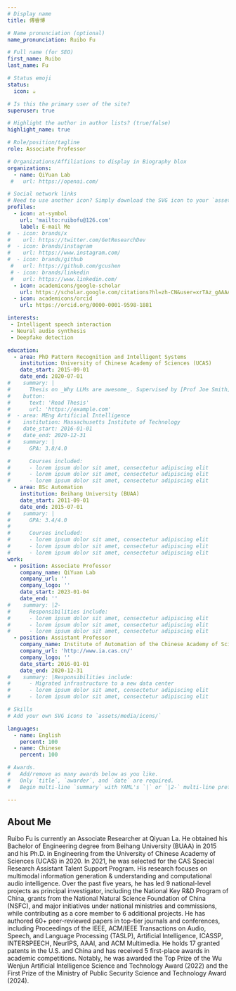 ```yaml
---
# Display name
title: 傅睿博

# Name pronunciation (optional)
name_pronunciation: Ruibo Fu

# Full name (for SEO)
first_name: Ruibo
last_name: Fu

# Status emoji
status:
  icon: ☕️

# Is this the primary user of the site?
superuser: true

# Highlight the author in author lists? (true/false)
highlight_name: true

# Role/position/tagline
role: Associate Professor

# Organizations/Affiliations to display in Biography blox
organizations:
  - name: QiYuan Lab
 #   url: https://openai.com/

# Social network links
# Need to use another icon? Simply download the SVG icon to your `assets/media/icons/` folder.
profiles:
  - icon: at-symbol
    url: 'mailto:ruibofu@126.com'
    label: E-mail Me
#  - icon: brands/x
#    url: https://twitter.com/GetResearchDev
#  - icon: brands/instagram
#    url: https://www.instagram.com/
#  - icon: brands/github
 #   url: https://github.com/gcushen
 # - icon: brands/linkedin
 #   url: https://www.linkedin.com/
  - icon: academicons/google-scholar
    url: https://scholar.google.com/citations?hl=zh-CN&user=xrTAz_gAAAAJ
  - icon: academicons/orcid
    url: https://orcid.org/0000-0001-9598-1881

interests:
 - Intelligent speech interaction
 - Neural audio synthesis
 - Deepfake detection

education:
  - area: PhD Pattern Recognition and Intelligent Systems
    institution: University of Chinese Academy of Sciences (UCAS)
    date_start: 2015-09-01
    date_end: 2020-07-01
#    summary: |
#      Thesis on _Why LLMs are awesome_. Supervised by [Prof Joe Smith](https://example.com). Presented papers at 5 IEEE conferences with the contributions being published in 2 Springer journals.
#    button:
#      text: 'Read Thesis'
#      url: 'https://example.com'
#  - area: MEng Artificial Intelligence
#    institution: Massachusetts Institute of Technology
#    date_start: 2016-01-01
#    date_end: 2020-12-31
#    summary: |
#      GPA: 3.8/4.0

#      Courses included:
#      - lorem ipsum dolor sit amet, consectetur adipiscing elit
#      - lorem ipsum dolor sit amet, consectetur adipiscing elit
#      - lorem ipsum dolor sit amet, consectetur adipiscing elit
  - area: BSc Automation
    institution: Beihang University (BUAA)
    date_start: 2011-09-01
    date_end: 2015-07-01
#    summary: |
#      GPA: 3.4/4.0
#      
#      Courses included:
#      - lorem ipsum dolor sit amet, consectetur adipiscing elit
#      - lorem ipsum dolor sit amet, consectetur adipiscing elit
#      - lorem ipsum dolor sit amet, consectetur adipiscing elit
work:
  - position: Associate Professor
    company_name: QiYuan Lab
    company_url: ''
    company_logo: ''
    date_start: 2023-01-04
    date_end: ''
#    summary: |2-
#      Responsibilities include:
#      - lorem ipsum dolor sit amet, consectetur adipiscing elit
#      - lorem ipsum dolor sit amet, consectetur adipiscing elit
#      - lorem ipsum dolor sit amet, consectetur adipiscing elit
  - position: Assistant Professor
    company_name: Institute of Automation of the Chinese Academy of Sciences (CASIA)
    company_url: 'http://www.ia.cas.cn/'
    company_logo: ''
    date_start: 2016-01-01
    date_end: 2020-12-31
#    summary: |Responsibilities include:
#      - Migrated infrastructure to a new data center
#      - lorem ipsum dolor sit amet, consectetur adipiscing elit
#      - lorem ipsum dolor sit amet, consectetur adipiscing elit

# Skills
# Add your own SVG icons to `assets/media/icons/`

languages:
  - name: English
    percent: 100
  - name: Chinese
    percent: 100

# Awards.
#   Add/remove as many awards below as you like.
#   Only `title`, `awarder`, and `date` are required.
#   Begin multi-line `summary` with YAML's `|` or `|2-` multi-line prefix and indent 2 spaces below.

---
```


## About Me

Ruibo Fu is currently an Associate Researcher at Qiyuan La. He obtained his Bachelor of Engineering degree from Beihang University (BUAA) in 2015 and his Ph.D. in Engineering from the University of Chinese Academy of Sciences (UCAS) in 2020. In 2021, he was selected for the CAS Special Research Assistant Talent Support Program. His research focuses on multimodal information generation & understanding and computational audio intelligence. Over the past five years, he has led 9 national-level projects as principal investigator, including the National Key R&D Program of China, grants from the National Natural Science Foundation of China (NSFC), and major initiatives under national ministries and commissions, while contributing as a core member to 6 additional projects. He has authored 60+ peer-reviewed papers in top-tier journals and conferences, including Proceedings of the IEEE, ACM/IEEE Transactions on Audio, Speech, and Language Processing (TASLP), Artificial Intelligence, ICASSP, INTERSPEECH, NeurIPS, AAAI, and ACM Multimedia. He holds 17 granted patents in the U.S. and China and has received 5 first-place awards in academic competitions. Notably, he was awarded the Top Prize of the Wu Wenjun Artificial Intelligence Science and Technology Award (2022) and the First Prize of the Ministry of Public Security Science and Technology Award (2024).
